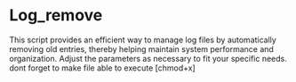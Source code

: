# Log_remove
This script provides an efficient way to manage log files by automatically removing old entries, thereby helping maintain system performance and organization. Adjust the parameters as necessary to fit your specific needs. dont forget to make file able to execute [chmod+x]
